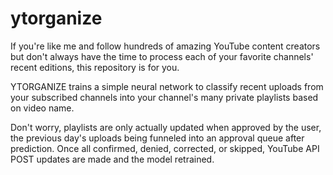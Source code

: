 # ytorganize

If you're like me and follow hundreds of amazing YouTube content creators but don't always have the time to process each of your favorite channels' recent editions, this repository is for you.

YTORGANIZE trains a simple neural network to classify recent uploads from your subscribed channels into your channel's many private playlists based on video name.

Don't worry, playlists are only actually updated when approved by the user, the previous day's uploads being funneled into an approval queue after prediction. Once all confirmed, denied, corrected, or skipped, YouTube API POST updates are made and the model retrained.
